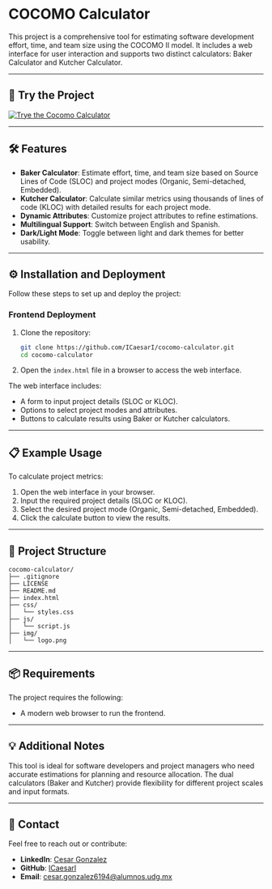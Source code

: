 # COCOMO Calculator

This project is a comprehensive tool for estimating software development effort, time, and team size using the COCOMO II model. It includes a web interface for user interaction and supports two distinct calculators: Baker Calculator and Kutcher Calculator.

---

## 🧮 Try the Project

[![Trye the Cocomo Calculator](https://img.shields.io/badge/Try%20the%20QR%20Code%20Generator-4CAF50?style=for-the-badge&logo=vercel&logoColor=white)]()

---

## 🛠️ Features

- **Baker Calculator**: Estimate effort, time, and team size based on Source Lines of Code (SLOC) and project modes (Organic, Semi-detached, Embedded).
- **Kutcher Calculator**: Calculate similar metrics using thousands of lines of code (KLOC) with detailed results for each project mode.
- **Dynamic Attributes**: Customize project attributes to refine estimations.
- **Multilingual Support**: Switch between English and Spanish.
- **Dark/Light Mode**: Toggle between light and dark themes for better usability.

---

## ⚙️ Installation and Deployment

Follow these steps to set up and deploy the project:

### Frontend Deployment

1. Clone the repository:
   ```bash
   git clone https://github.com/ICaesarI/cocomo-calculator.git
   cd cocomo-calculator
   ```

2. Open the `index.html` file in a browser to access the web interface.

The web interface includes:

- A form to input project details (SLOC or KLOC).
- Options to select project modes and attributes.
- Buttons to calculate results using Baker or Kutcher calculators.

---

## 📋 Example Usage

To calculate project metrics:

1. Open the web interface in your browser.
2. Input the required project details (SLOC or KLOC).
3. Select the desired project mode (Organic, Semi-detached, Embedded).
4. Click the calculate button to view the results.

---

## 📁 Project Structure

```
cocomo-calculator/
├── .gitignore
├── LICENSE
├── README.md
├── index.html
├── css/
│   └── styles.css
├── js/
│   └── script.js
├── img/
│   └── logo.png
```

---

## 📦 Requirements

The project requires the following:

- A modern web browser to run the frontend.

---

## 💡 Additional Notes

This tool is ideal for software developers and project managers who need accurate estimations for planning and resource allocation. The dual calculators (Baker and Kutcher) provide flexibility for different project scales and input formats.

---

## 📧 Contact

Feel free to reach out or contribute:

- **LinkedIn**: [Cesar Gonzalez](https://www.linkedin.com/in/cesar-gonzalez)
- **GitHub**: [ICaesarI](https://github.com/ICaesarI)
- **Email**: cesar.gonzalez6194@alumnos.udg.mx

